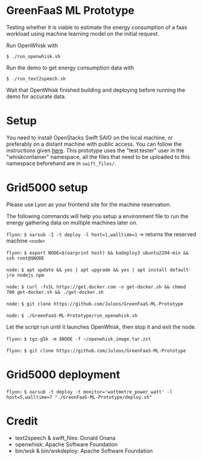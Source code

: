 # GreenFaaS ML Prototype
Testing whether it is viable to estimate the energy consumption of a faas workload using machine learning model on the initial request.

Run OpenWhisk with

    $ ./run_openwhisk.sh

Run the demo to get energy consumption data with

    $ ./run_text2speech.sh

Wait that OpenWhisk finished building and deploying before running the demo for accurate data.

# Setup
You need to install OpenStacks Swift SAIO on the local machine, or preferably on a distant machine with public access. You can follow the instructions given [here](https://docs.openstack.org/swift/latest/development_saio.html). This prototype uses the "test:tester" user in the "whiskcontainer" namespace, all the files that need to be uploaded to this namespace beforehand are in `swift_files/`.

# Grid5000 setup
Please use Lyon as your frontend site for the machine reservation.

The following commands will help you setup a environment file to run the energy gathering data on multiple machines later on.

`flyon:` `$ oarsub -I -t deploy -l host=1,walltime=1` -> returns the reserved machine `<node>`

`flyon:` `$ export NODE=$(oarprint host) && kadeploy3 ubuntu2204-min && ssh root@$NODE`

`node:` `$ apt update && yes | apt upgrade && yes | apt install default-jre nodejs npm`

`node:` `$ curl -fsSL https://get.docker.com -o get-docker.sh && chmod 700 get-docker.sh && ./get-docker.sh`

`node:` `$ git clone https://github.com/Juloos/GreenFaaS-ML-Prototype`

`node:` `$ ./GreenFaaS-ML-Prototype/run_openwhisk.sh`

Let the script run until it launches OpenWhisk, then stop it and exit the node.

`flyon:` `$ tgz-g5k -m $NODE -f ~/openwhisk_image.tar.zst`

`flyon:` `$ git clone https://github.com/Juloos/GreenFaaS-ML-Prototype`

# Grid5000 deployment

`flyon:` `$ oarsub -t deploy -t monitor='wattmetre_power_watt' -l host=5,walltime=7 "./GreenFaaS-ML-Prototype/deploy.sh"`

# Credit
- text2speech & swift_files: Donald Onana
- openwhisk: Apache Software Foundation
- bin/wsk & bin/wskdeploy: Apache Software Foundation 
